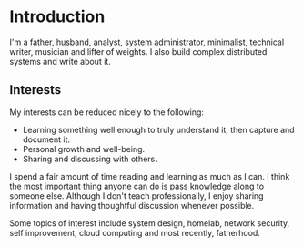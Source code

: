 # Introduction

I'm a father, husband, analyst, system administrator, minimalist, technical writer, musician and lifter of weights. I also build complex distributed systems and write about it.

## Interests

My interests can be reduced nicely to the following:

* Learning something well enough to truly understand it, then capture and document it.
* Personal growth and well-being.
* Sharing and discussing with others.

I spend a fair amount of time reading and learning as much as I can. I think the most important thing anyone can do is pass knowledge along to someone else. Although I don't teach professionally, I enjoy sharing information and having thoughtful discussion whenever possible.

Some topics of interest include system design, homelab, network security, self improvement, cloud computing and most recently, fatherhood.
